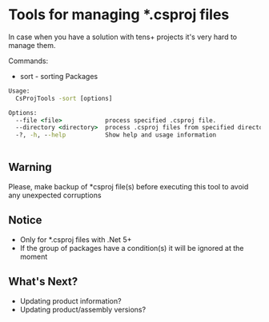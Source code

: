 # Tools for managing *.csproj files

In case when you have a solution with tens+ projects  it's very hard to manage them.

Commands:

- sort - sorting Packages

``` cmd
Usage:
  CsProjTools -sort [options]

Options:
  --file <file>            process specified .csproj file.
  --directory <directory>  process .csproj files from specified directory
  -?, -h, --help           Show help and usage information
  
```

## Warning

Please, make backup of *csproj file(s) before executing this tool to avoid any unexpected corruptions

## Notice

- Only for *.csproj files with .Net 5+
- If the group of packages have a condition(s) it will be ignored at the moment

## What's Next?

- Updating product information?
- Updating product/assembly versions?
